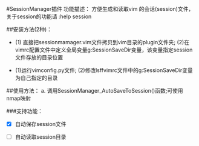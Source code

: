 #SessionManager插件
功能描述： 方便生成和读取vim 的会话(session)文件， 关于session的功能请 :help session

##安装方法(2种)：
* (1) 直接把sessionmamager.vim文件拷贝到vim目录的plugin文件夹; (2)在vimrc配置文件中定义全局变量g:SessionSaveDir变量，该变量指定session文件存放的目录位置

* (1)运行vimconfig.py文件; (2)修改lsffvimrc文件中的g:SessionSaveDir变量为自己指定的目录

##使用方法：
a. 调用SessionManager_AutoSaveToSession()函数;可使用nmap映射

###支持功能：
- [x] 自动保存session文件
- [ ] 自动读取session目录

